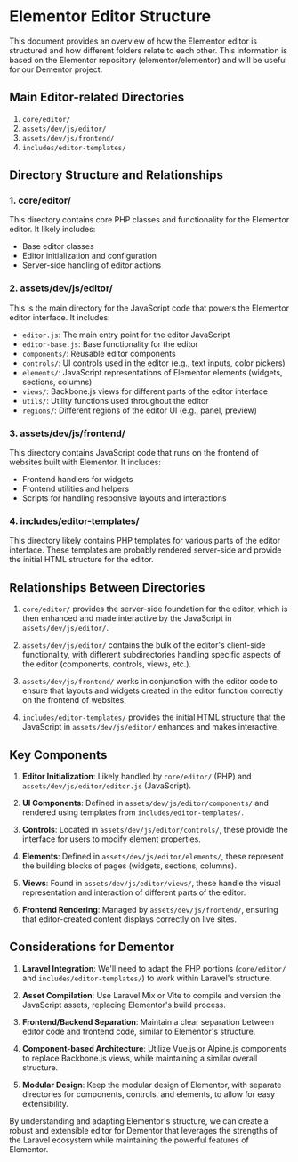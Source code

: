 # Elementor Editor Structure

This document provides an overview of how the Elementor editor is structured and how different folders relate to each other. This information is based on the Elementor repository (elementor/elementor) and will be useful for our Dementor project.

## Main Editor-related Directories

1. `core/editor/`
2. `assets/dev/js/editor/`
3. `assets/dev/js/frontend/`
4. `includes/editor-templates/`

## Directory Structure and Relationships

### 1. core/editor/

This directory contains core PHP classes and functionality for the Elementor editor. It likely includes:

- Base editor classes
- Editor initialization and configuration
- Server-side handling of editor actions

### 2. assets/dev/js/editor/

This is the main directory for the JavaScript code that powers the Elementor editor interface. It includes:

- `editor.js`: The main entry point for the editor JavaScript
- `editor-base.js`: Base functionality for the editor
- `components/`: Reusable editor components
- `controls/`: UI controls used in the editor (e.g., text inputs, color pickers)
- `elements/`: JavaScript representations of Elementor elements (widgets, sections, columns)
- `views/`: Backbone.js views for different parts of the editor interface
- `utils/`: Utility functions used throughout the editor
- `regions/`: Different regions of the editor UI (e.g., panel, preview)

### 3. assets/dev/js/frontend/

This directory contains JavaScript code that runs on the frontend of websites built with Elementor. It includes:

- Frontend handlers for widgets
- Frontend utilities and helpers
- Scripts for handling responsive layouts and interactions

### 4. includes/editor-templates/

This directory likely contains PHP templates for various parts of the editor interface. These templates are probably rendered server-side and provide the initial HTML structure for the editor.

## Relationships Between Directories

1. `core/editor/` provides the server-side foundation for the editor, which is then enhanced and made interactive by the JavaScript in `assets/dev/js/editor/`.

2. `assets/dev/js/editor/` contains the bulk of the editor's client-side functionality, with different subdirectories handling specific aspects of the editor (components, controls, views, etc.).

3. `assets/dev/js/frontend/` works in conjunction with the editor code to ensure that layouts and widgets created in the editor function correctly on the frontend of websites.

4. `includes/editor-templates/` provides the initial HTML structure that the JavaScript in `assets/dev/js/editor/` enhances and makes interactive.

## Key Components

1. **Editor Initialization**: Likely handled by `core/editor/` (PHP) and `assets/dev/js/editor/editor.js` (JavaScript).

2. **UI Components**: Defined in `assets/dev/js/editor/components/` and rendered using templates from `includes/editor-templates/`.

3. **Controls**: Located in `assets/dev/js/editor/controls/`, these provide the interface for users to modify element properties.

4. **Elements**: Defined in `assets/dev/js/editor/elements/`, these represent the building blocks of pages (widgets, sections, columns).

5. **Views**: Found in `assets/dev/js/editor/views/`, these handle the visual representation and interaction of different parts of the editor.

6. **Frontend Rendering**: Managed by `assets/dev/js/frontend/`, ensuring that editor-created content displays correctly on live sites.

## Considerations for Dementor

1. **Laravel Integration**: We'll need to adapt the PHP portions (`core/editor/` and `includes/editor-templates/`) to work within Laravel's structure.

2. **Asset Compilation**: Use Laravel Mix or Vite to compile and version the JavaScript assets, replacing Elementor's build process.

3. **Frontend/Backend Separation**: Maintain a clear separation between editor code and frontend code, similar to Elementor's structure.

4. **Component-based Architecture**: Utilize Vue.js or Alpine.js components to replace Backbone.js views, while maintaining a similar overall structure.

5. **Modular Design**: Keep the modular design of Elementor, with separate directories for components, controls, and elements, to allow for easy extensibility.

By understanding and adapting Elementor's structure, we can create a robust and extensible editor for Dementor that leverages the strengths of the Laravel ecosystem while maintaining the powerful features of Elementor.